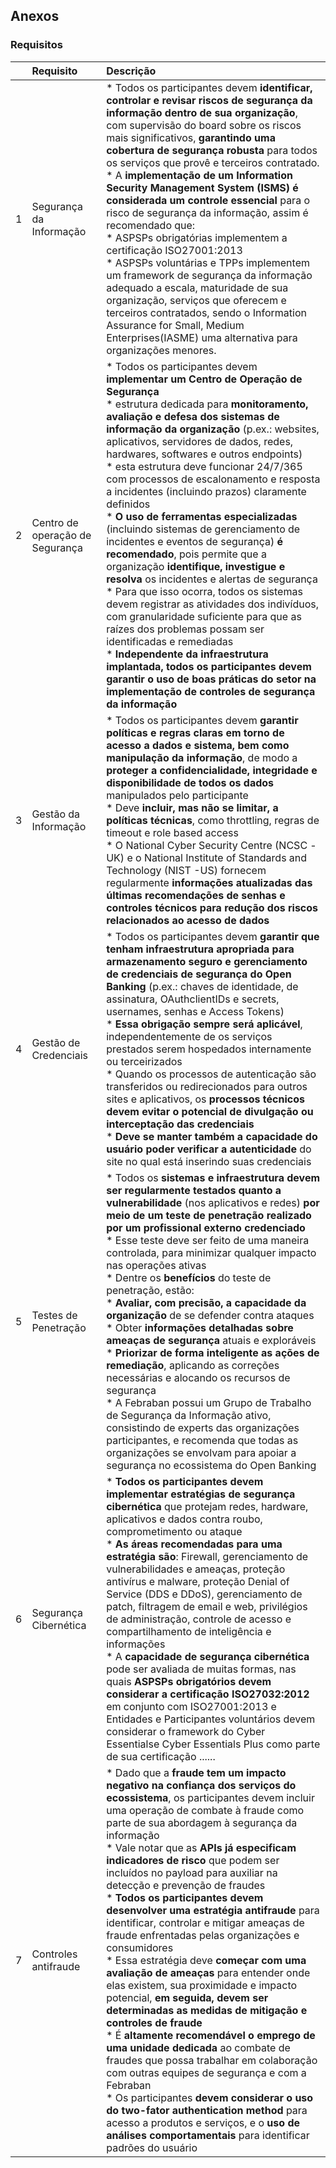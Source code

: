 ## Anexos

### Requisitos

|    | Requisito | Descrição                                              
|:---|:--------- |:-------------------------------------------------------
| 1  | Segurança da Informação | * Todos os participantes devem **identificar, controlar e revisar riscos de segurança da informação dentro de sua organização**, com supervisão do board sobre os riscos mais significativos, **garantindo uma cobertura de segurança robusta** para todos os serviços que provê e terceiros contratado.<br/> * A **implementação de um Information Security Management System (ISMS) é considerada um controle essencial** para o risco de segurança da informação, assim é recomendado que:<br/> * ASPSPs obrigatórias implementem a certificação ISO27001:2013 <br/>* ASPSPs voluntárias e TPPs implementem um framework de segurança da informação adequado a escala, maturidade de sua organização, serviços que oferecem e terceiros contratados, sendo o Information Assurance for Small, Medium Enterprises(IASME) uma alternativa para organizações menores.
| 2  | Centro de operação de Segurança | * Todos os participantes devem **implementar um Centro de Operação de Segurança**<br/> * estrutura dedicada para **monitoramento, avaliação e defesa dos sistemas de informação da organização** (p.ex.: websites, aplicativos, servidores de dados, redes, hardwares, softwares e outros endpoints)<br/> * esta estrutura deve funcionar 24/7/365 com processos de escalonamento e resposta a incidentes (incluindo prazos) claramente definidos<br/> * **O uso de ferramentas especializadas** (incluindo sistemas de gerenciamento de incidentes e eventos de segurança) **é recomendado**, pois permite que a organização **identifique, investigue e resolva** os incidentes e alertas de segurança<br/> * Para que isso ocorra, todos os sistemas devem registrar as atividades dos indivíduos, com granularidade suficiente para que as raízes dos problemas possam ser identificadas e remediadas<br/> * **Independente da infraestrutura implantada, todos os participantes devem garantir o uso de boas práticas do setor na implementação de controles de segurança da informação**
| 3  | Gestão da Informação | * Todos os participantes devem **garantir políticas e regras claras em torno de acesso a dados e sistema, bem como manipulação da informação**, de modo a **proteger a confidencialidade, integridade e disponibilidade de todos os dados** manipulados pelo participante<br/>    * Deve **incluir, mas não se limitar, a políticas técnicas**, como throttling, regras de timeout e role based access<br/> * O National Cyber Security Centre (NCSC -UK) e o National Institute of Standards and Technology (NIST -US) fornecem regularmente **informações atualizadas das últimas recomendações de senhas e controles técnicos para redução dos riscos relacionados ao acesso de dados**
| 4  | Gestão de Credenciais | * Todos os participantes devem **garantir que tenham infraestrutura apropriada para armazenamento seguro e gerenciamento de credenciais de segurança do Open Banking** (p.ex.: chaves de identidade, de assinatura, OAuthclientIDs e secrets, usernames, senhas e Access Tokens)<br/>    * **Essa obrigação sempre será aplicável**, independentemente de os serviços prestados serem hospedados internamente ou terceirizados<br/> * Quando os processos de autenticação são transferidos ou redirecionados para outros sites e aplicativos, os **processos técnicos devem evitar o potencial de divulgação ou interceptação das credenciais**<br/> * **Deve se manter também a capacidade do usuário poder verificar a autenticidade** do site no qual está inserindo suas credenciais
| 5  | Testes de Penetração | * Todos os **sistemas e infraestrutura devem ser regularmente testados quanto a vulnerabilidade** (nos aplicativos e redes) **por meio de um teste de penetração realizado por um profissional externo credenciado**<br/>    * Esse teste deve ser feito de uma maneira controlada, para minimizar qualquer impacto nas operações ativas<br/> * Dentre os **benefícios** do teste de penetração, estão:<br/>    * **Avaliar, com precisão, a capacidade da organização** de se defender contra ataques<br/>   * Obter **informações detalhadas sobre ameaças de segurança** atuais e exploráveis<br/>   * **Priorizar de forma inteligente as ações de remediação**, aplicando as correções necessárias e alocando os recursos de segurança<br/> * A Febraban possui um Grupo de Trabalho de Segurança da Informação ativo, consistindo de experts das organizações participantes, e recomenda que todas as organizações se envolvam para apoiar a segurança no ecossistema do Open Banking
| 6  | Segurança Cibernética | * **Todos os participantes devem implementar estratégias de segurança cibernética** que protejam redes, hardware, aplicativos e dados contra roubo, comprometimento ou ataque<br/> * **As áreas recomendadas para uma estratégia são**: Firewall, gerenciamento de vulnerabilidades e ameaças, proteção antivírus e malware, proteção Denial of Service (DDS e DDoS), gerenciamento de patch, filtragem de email e web, privilégios de administração, controle de acesso e compartilhamento de inteligência e informações<br/> * A **capacidade de segurança cibernética** pode ser avaliada de muitas formas, nas quais **ASPSPs obrigatórios devem considerar a certificação ISO27032:2012** em conjunto com ISO27001:2013 e Entidades e Participantes voluntários devem considerar o framework do Cyber Essentialse Cyber Essentials Plus como parte de sua certificação ......
| 7  | Controles antifraude | * Dado que a **fraude tem um impacto negativo na confiança dos serviços do ecossistema**, os participantes devem incluir uma operação de combate à fraude como parte de sua abordagem à segurança da informação<br/>    * Vale notar que as **APIs já especificam indicadores de risco** que podem ser incluídos no payload para auxiliar na detecção e prevenção de fraudes<br/> * **Todos os participantes devem desenvolver uma estratégia antifraude** para identificar, controlar e mitigar ameaças de fraude enfrentadas pelas organizações e consumidores<br/>   * Essa estratégia deve **começar com uma avaliação de ameaças** para entender onde elas existem, sua proximidade e impacto potencial, **em seguida, devem ser determinadas as medidas de mitigação e controles de fraude**<br/>   * É **altamente recomendável o emprego de uma unidade dedicada** ao combate de fraudes que possa trabalhar em colaboração com outras equipes de segurança e com a Febraban<br/> * Os participantes **devem considerar o uso do two-fator authentication method** para acesso a produtos e serviços, e o **uso de análises comportamentais** para identificar padrões do usuário
